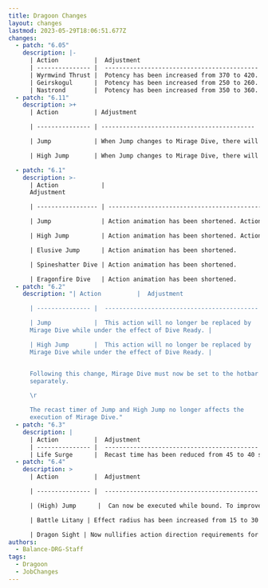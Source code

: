 ```yaml
---
title: Dragoon Changes
layout: changes
lastmod: 2023-05-29T18:06:51.677Z
changes:
  - patch: "6.05"
    description: |-
      | Action          |  Adjustment                                  |
      | --------------- |  ------------------------------------------- |
      | Wyrmwind Thrust |  Potency has been increased from 370 to 420. |
      | Geirskogul      |  Potency has been increased from 250 to 260. |
      | Nastrond        |  Potency has been increased from 350 to 360. |
  - patch: "6.11"
    description: >+
      | Action          | Adjustment                                  |

      | --------------- | ------------------------------------------- |

      | Jump            | When Jump changes to Mirage Dive, there will now be a small input delay to prevent the unintended execution of Mirage Dive. |

      | High Jump       | When Jump changes to Mirage Dive, there will now be a small input delay to prevent the unintended execution of Mirage Dive. |

  - patch: "6.1"
    description: >-
      | Action            |
      Adjustment                                                                                                            |

      | ----------------- | --------------------------------------------------------------------------------------------------------------------- |

      | Jump              | Action animation has been shortened. Action now changes to Mirage Dive while under the effect of Mirage Dive Ready. |

      | High Jump         | Action animation has been shortened. Action now changes to Mirage Dive while under the effect of Mirage Dive Ready. |

      | Elusive Jump      | Action animation has been shortened.                                                                                  |

      | Spineshatter Dive | Action animation has been shortened.                                                                                  |

      | Eragonfire Dive   | Action animation has been shortened.                                                                                  |
  - patch: "6.2"
    description: "| Action          |  Adjustment                                  |

      | --------------- |  ------------------------------------------- |

      | Jump            |  This action will no longer be replaced by
      Mirage Dive while under the effect of Dive Ready. |

      | High Jump       |  This action will no longer be replaced by
      Mirage Dive while under the effect of Dive Ready. |


      Following this change, Mirage Dive must now be set to the hotbar
      separately.

      \r

      The recast timer of Jump and High Jump no longer affects the
      execution of Mirage Dive."
  - patch: "6.3"
    description: |
      | Action          |  Adjustment                                  |
      | --------------- |  ------------------------------------------- |
      | Life Surge      |  Recast time has been reduced from 45 to 40 seconds. |
  - patch: "6.4"
    description: >
      | Action          |  Adjustment                                  |

      | --------------- |  ------------------------------------------- |

      | (High) Jump      |  Can now be executed while bound. To improve the functionality of this action, Jump will no longer affect the character's position as recognized by the server. The camera will no longer follow your character when executing Jump. |

      | Battle Litany | Effect radius has been increased from 15 to 30 yalms. |

      | Dragon Sight | Now nullifies action direction requirements for self. This is the same effect as True North, meaning all your positionals will automatically hit while the buff is up - regardless of your position. |
authors:
  - Balance-DRG-Staff
tags:
  - Dragoon
  - JobChanges
---
```

